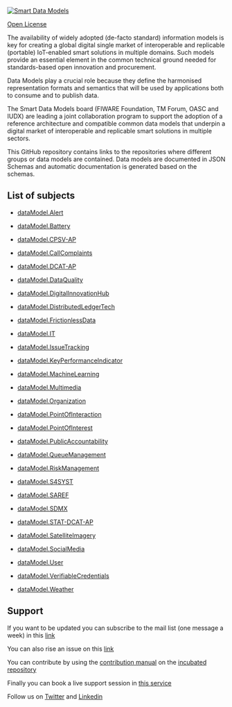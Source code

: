 [![Smart Data Models](https://smartdatamodels.org/wp-content/uploads/2022/01/SmartDataModels_logo.png "Logo")](https://smartdatamodels.org)
[Open License](https://github.com/smart-data-models//CrossSector/blob/master//LICENSE.md)

The availability of widely adopted (de-facto standard) information models is key for creating a global digital single market of interoperable and replicable (portable) IoT-enabled smart solutions in multiple domains. Such models provide an essential element in the common technical ground needed for standards-based open innovation and procurement.

Data Models play a crucial role because they define the harmonised representation formats and semantics that will be used by applications both to consume and to publish data.

The Smart Data Models board (FIWARE Foundation, TM Forum, OASC and IUDX) are leading a joint collaboration program to support the adoption of a reference architecture and compatible common data models that underpin a digital market of interoperable and replicable smart solutions in multiple sectors.

This GitHub repository contains links to the repositories where different groups or data models are contained. Data models are documented in JSON Schemas and automatic documentation is generated based on the schemas. 

## List of subjects

* [dataModel.Alert](https://github.com/smart-data-models/dataModel.Alert)
* [dataModel.Battery](https://github.com/smart-data-models/dataModel.Battery)
* [dataModel.CPSV-AP](https://github.com/smart-data-models/dataModel.CPSV-AP)
* [dataModel.CallComplaints](https://github.com/smart-data-models/dataModel.CallComplaints)
* [dataModel.DCAT-AP](https://github.com/smart-data-models/dataModel.DCAT-AP)
* [dataModel.DataQuality](https://github.com/smart-data-models/dataModel.DataQuality)
* [dataModel.DigitalInnovationHub](https://github.com/smart-data-models/dataModel.DigitalInnovationHub)
* [dataModel.DistributedLedgerTech](https://github.com/smart-data-models/dataModel.DistributedLedgerTech)
* [dataModel.FrictionlessData](https://github.com/smart-data-models/dataModel.FrictionlessData)
* [dataModel.IT](https://github.com/smart-data-models/dataModel.IT)
* [dataModel.IssueTracking](https://github.com/smart-data-models/dataModel.IssueTracking)
* [dataModel.KeyPerformanceIndicator](https://github.com/smart-data-models/dataModel.KeyPerformanceIndicator)
* [dataModel.MachineLearning](https://github.com/smart-data-models/dataModel.MachineLearning)
* [dataModel.Multimedia](https://github.com/smart-data-models/dataModel.Multimedia)
* [dataModel.Organization](https://github.com/smart-data-models/dataModel.Organization)
* [dataModel.PointOfInteraction](https://github.com/smart-data-models/dataModel.PointOfInteraction)
* [dataModel.PointOfInterest](https://github.com/smart-data-models/dataModel.PointOfInterest)
* [dataModel.PublicAccountability](https://github.com/smart-data-models/dataModel.PublicAccountability)
* [dataModel.QueueManagement](https://github.com/smart-data-models/dataModel.QueueManagement)
* [dataModel.RiskManagement](https://github.com/smart-data-models/dataModel.RiskManagement)
* [dataModel.S4SYST](https://github.com/smart-data-models/dataModel.S4SYST)
* [dataModel.SAREF](https://github.com/smart-data-models/dataModel.SAREF)
* [dataModel.SDMX](https://github.com/smart-data-models/dataModel.SDMX)
* [dataModel.STAT-DCAT-AP](https://github.com/smart-data-models/dataModel.STAT-DCAT-AP)
* [dataModel.SatelliteImagery](https://github.com/smart-data-models/dataModel.SatelliteImagery)
* [dataModel.SocialMedia](https://github.com/smart-data-models/dataModel.SocialMedia)
* [dataModel.User](https://github.com/smart-data-models/dataModel.User)
* [dataModel.VerifiableCredentials](https://github.com/smart-data-models/dataModel.VerifiableCredentials)
* [dataModel.Weather](https://github.com/smart-data-models/dataModel.Weather)
## Support
If you want to be updated you can subscribe to the mail list (one message a week) in this [link](https://smartdatamodels.org/index.php/subscriptions-page/)
You can also rise an issue on this [link](https://smartdatamodels.org/index.php/submit-an-issue-2/)
You can contribute by using the [contribution manual](https://bit.ly/contribution_manual) on the [incubated repository](https://github.com/smart-data-models/incubated/tree/master)
Finally you can book a live support session in [this service](https://calendly.com/smartdatamodels)
Follow us on [Twitter](https://twitter.com/smartdatamodels) and [Linkedin](https://www.linkedin.com/company/72642317/)
